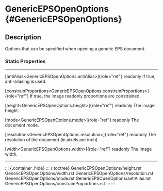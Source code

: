GenericEPSOpenOptions {#GenericEPSOpenOptions}
=====================

Description
-----------

Options that can be specified when opening a generic EPS document.

### Static Properties

  ---------------------------------------------------------------------------------- ---------------------------
  [antiAlias\<GenericEPSOpenOptions.antiAlias\>]{role="ref"} readonly                If true, anti-aliasing is
                                                                                     used.

  [constrainProportions\<GenericEPSOpenOptions.constrainProportions\>]{role="ref"}   If true, the image
  readonly                                                                           proportions are
                                                                                     constrained.

  [height\<GenericEPSOpenOptions.height\>]{role="ref"} readonly                      The image height.

  [mode\<GenericEPSOpenOptions.mode\>]{role="ref"} readonly                          The document mode.

  [resolution\<GenericEPSOpenOptions.resolution\>]{role="ref"} readonly              The resolution of the
                                                                                     document (in pixels per
                                                                                     inch)

  [width\<GenericEPSOpenOptions.width\>]{role="ref"} readonly                        The image width.
  ---------------------------------------------------------------------------------- ---------------------------

::: {.container .hide}
::: {.toctree}
GenericEPSOpenOptions/height.rst GenericEPSOpenOptions/width.rst
GenericEPSOpenOptions/resolution.rst GenericEPSOpenOptions/mode.rst
GenericEPSOpenOptions/antiAlias.rst
GenericEPSOpenOptions/constrainProportions.rst
:::
:::
